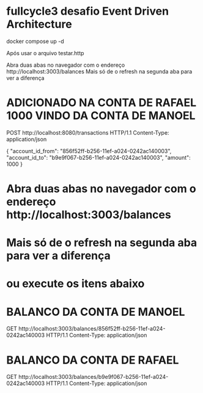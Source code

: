 # fullcycle3 desafio Event Driven Architecture

docker compose up -d

Após usar o arquivo testar.http

Abra duas abas no navegador com o endereço http://localhost:3003/balances
Mais só de o refresh na segunda aba para ver a diferença

# ADICIONADO NA CONTA DE RAFAEL 1000 VINDO DA CONTA DE MANOEL
POST http://localhost:8080/transactions HTTP/1.1
Content-Type: application/json

{
    "account_id_from": "856f52ff-b256-11ef-a024-0242ac140003",
    "account_id_to": "b9e9f067-b256-11ef-a024-0242ac140003",
    "amount": 1000
}

###
# Abra duas abas no navegador com o endereço http://localhost:3003/balances
# Mais só de o refresh na segunda aba para ver a diferença
# ou execute os itens abaixo
###

# BALANCO DA CONTA DE MANOEL
GET http://localhost:3003/balances/856f52ff-b256-11ef-a024-0242ac140003 HTTP/1.1
Content-Type: application/json

###

# BALANCO DA CONTA DE RAFAEL
GET http://localhost:3003/balances/b9e9f067-b256-11ef-a024-0242ac140003 HTTP/1.1
Content-Type: application/json


